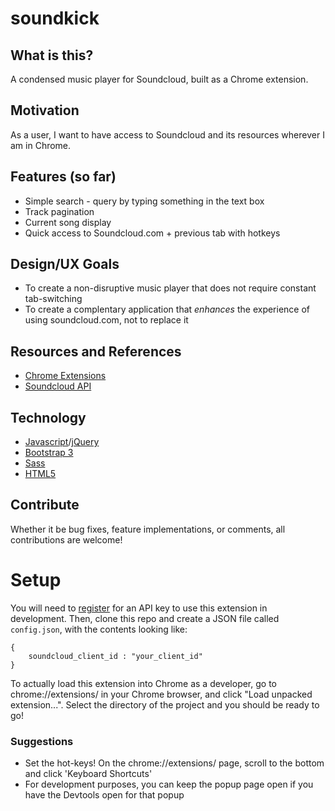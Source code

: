 # soundkick
## What is this?
A condensed music player for Soundcloud, built as a Chrome extension.

## Motivation
As a user, I want to have access to Soundcloud and its resources wherever I am in Chrome.

## Features (so far)
* Simple search - query by typing something in the text box
* Track pagination
* Current song display
* Quick access to Soundcloud.com + previous tab with hotkeys

## Design/UX Goals
* To create a non-disruptive music player that does not require constant tab-switching
* To create a complentary application that *enhances* the experience of using soundcloud.com, not to
    replace it

## Resources and References
* [Chrome Extensions](developer.chrome.com/extensions/)
* [Soundcloud API](https://developers.soundcloud.com/docs/api/)

## Technology
* [Javascript](https://www.javascript.com/)/[jQuery](https://jquery.com/)
* [Bootstrap 3](http://getbootstrap.com/)
* [Sass](http://sass-lang.com/)
* [HTML5](https://developer.mozilla.org/en-US/docs/Web/Guide/HTML/HTML5)
 
## Contribute
Whether it be bug fixes, feature implementations, or comments, all contributions are welcome!

# Setup
You will need to [register](http://soundcloud.com/you/apps/new) for an API key to use this extension in development.
Then, clone this repo and create a JSON file called `config.json`, with the contents looking like:

```
{
    soundcloud_client_id : "your_client_id"
}
```

To actually load this extension into Chrome as a developer, go to chrome://extensions/ in your Chrome browser,
    and click "Load unpacked extension...". Select the directory of the project and you should be ready to go!

### Suggestions
* Set the hot-keys! On the chrome://extensions/ page, scroll to the bottom and click 'Keyboard Shortcuts'
* For development purposes, you can keep the popup page open if you have the Devtools open for that popup



